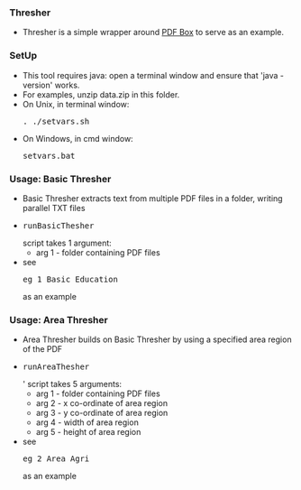 
### Thresher 

* Thresher is a simple wrapper around [PDF Box](http://pdfbox.apache.org) to serve as an example.

### SetUp

* This tool requires java: open a terminal window and ensure that 'java -version' works.
* For examples, unzip data.zip in this folder.
* On Unix, in terminal window: <pre>. ./setvars.sh</pre> 
* On Windows, in cmd window: <pre>setvars.bat</pre> 

### Usage: Basic Thresher
* Basic Thresher extracts text from multiple PDF files in a folder, writing parallel TXT files
* <pre>runBasicThesher</pre> script takes 1 argument:
  * arg 1 - folder containing PDF files
* see <pre>eg_1_Basic_Education</pre> as an example

### Usage: Area Thresher
* Area Thresher builds on Basic Thresher by using a specified area region of the PDF
* <pre>runAreaThesher</pre>' script takes 5 arguments:
  * arg 1 - folder containing PDF files
  * arg 2 - x co-ordinate of area region
  * arg 3 - y co-ordinate of area region
  * arg 4 - width of area region
  * arg 5 - height of area region 
* see <pre>eg_2_Area_Agri</pre> as an example

